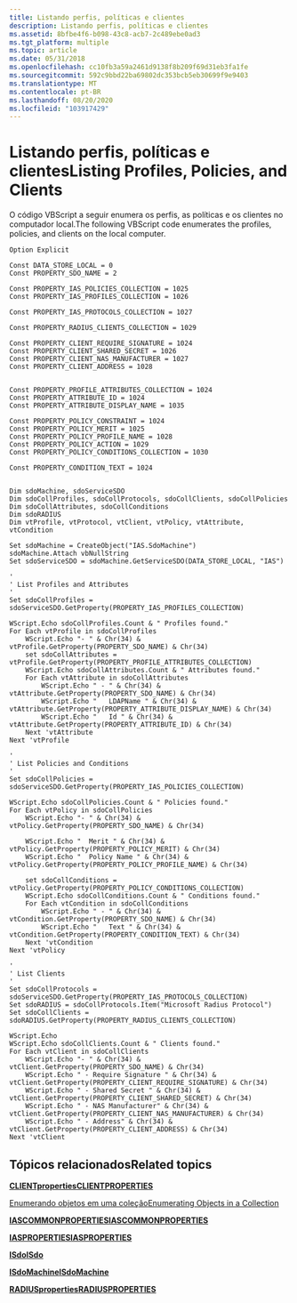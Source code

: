 ```yaml
---
title: Listando perfis, políticas e clientes
description: Listando perfis, políticas e clientes
ms.assetid: 8bfbe4f6-b098-43c8-acb7-2c489ebe0ad3
ms.tgt_platform: multiple
ms.topic: article
ms.date: 05/31/2018
ms.openlocfilehash: cc10fb3a59a2461d9138f8b209f69d31eb3fa1fe
ms.sourcegitcommit: 592c9bbd22ba69802dc353bcb5eb30699f9e9403
ms.translationtype: MT
ms.contentlocale: pt-BR
ms.lasthandoff: 08/20/2020
ms.locfileid: "103917429"
---
```

# <a name="listing-profiles-policies-and-clients"></a><span data-ttu-id="28db6-103">Listando perfis, políticas e clientes</span><span class="sxs-lookup"><span data-stu-id="28db6-103">Listing Profiles, Policies, and Clients</span></span>

<span data-ttu-id="28db6-104">O código VBScript a seguir enumera os perfis, as políticas e os clientes no computador local.</span><span class="sxs-lookup"><span data-stu-id="28db6-104">The following VBScript code enumerates the profiles, policies, and clients on the local computer.</span></span>


```VB
Option Explicit

Const DATA_STORE_LOCAL = 0
Const PROPERTY_SDO_NAME = 2

Const PROPERTY_IAS_POLICIES_COLLECTION = 1025
Const PROPERTY_IAS_PROFILES_COLLECTION = 1026

Const PROPERTY_IAS_PROTOCOLS_COLLECTION = 1027

Const PROPERTY_RADIUS_CLIENTS_COLLECTION = 1029

Const PROPERTY_CLIENT_REQUIRE_SIGNATURE = 1024 
Const PROPERTY_CLIENT_SHARED_SECRET = 1026 
Const PROPERTY_CLIENT_NAS_MANUFACTURER = 1027 
Const PROPERTY_CLIENT_ADDRESS = 1028 


Const PROPERTY_PROFILE_ATTRIBUTES_COLLECTION = 1024
Const PROPERTY_ATTRIBUTE_ID = 1024
Const PROPERTY_ATTRIBUTE_DISPLAY_NAME = 1035

Const PROPERTY_POLICY_CONSTRAINT = 1024
Const PROPERTY_POLICY_MERIT = 1025 
Const PROPERTY_POLICY_PROFILE_NAME = 1028 
Const PROPERTY_POLICY_ACTION = 1029
Const PROPERTY_POLICY_CONDITIONS_COLLECTION = 1030

Const PROPERTY_CONDITION_TEXT = 1024


Dim sdoMachine, sdoServiceSDO
Dim sdoCollProfiles, sdoCollProtocols, sdoCollClients, sdoCollPolicies
Dim sdoCollAttributes, sdoCollConditions
Dim sdoRADIUS
Dim vtProfile, vtProtocol, vtClient, vtPolicy, vtAttribute, vtCondition

Set sdoMachine = CreateObject("IAS.SdoMachine")
sdoMachine.Attach vbNullString
Set sdoServiceSDO = sdoMachine.GetServiceSDO(DATA_STORE_LOCAL, "IAS")

'
' List Profiles and Attributes
'
Set sdoCollProfiles = sdoServiceSDO.GetProperty(PROPERTY_IAS_PROFILES_COLLECTION)

WScript.Echo sdoCollProfiles.Count & " Profiles found."
For Each vtProfile in sdoCollProfiles
    WScript.Echo "- " & Chr(34) & vtProfile.GetProperty(PROPERTY_SDO_NAME) & Chr(34)
    set sdoCollAttributes = vtProfile.GetProperty(PROPERTY_PROFILE_ATTRIBUTES_COLLECTION)
    WScript.Echo sdoCollAttributes.Count & " Attributes found."
    For Each vtAttribute in sdoCollAttributes
        WScript.Echo " - " & Chr(34) & vtAttribute.GetProperty(PROPERTY_SDO_NAME) & Chr(34)
        WScript.Echo "   LDAPName " & Chr(34) & vtAttribute.GetProperty(PROPERTY_ATTRIBUTE_DISPLAY_NAME) & Chr(34)
        WScript.Echo "   Id " & Chr(34) & vtAttribute.GetProperty(PROPERTY_ATTRIBUTE_ID) & Chr(34)
    Next 'vtAttribute
Next 'vtProfile

'
' List Policies and Conditions
'
Set sdoCollPolicies = sdoServiceSDO.GetProperty(PROPERTY_IAS_POLICIES_COLLECTION)

WScript.Echo sdoCollPolicies.Count & " Policies found."
For Each vtPolicy in sdoCollPolicies
    WScript.Echo "- " & Chr(34) & vtPolicy.GetProperty(PROPERTY_SDO_NAME) & Chr(34)

    WScript.Echo "  Merit " & Chr(34) & vtPolicy.GetProperty(PROPERTY_POLICY_MERIT) & Chr(34)
    WScript.Echo "  Policy Name " & Chr(34) & vtPolicy.GetProperty(PROPERTY_POLICY_PROFILE_NAME) & Chr(34)

    set sdoCollConditions = vtPolicy.GetProperty(PROPERTY_POLICY_CONDITIONS_COLLECTION)
    WScript.Echo sdoCollConditions.Count & " Conditions found."
    For Each vtCondition in sdoCollConditions
        WScript.Echo " - " & Chr(34) & vtCondition.GetProperty(PROPERTY_SDO_NAME) & Chr(34)
        WScript.Echo "   Text " & Chr(34) & vtCondition.GetProperty(PROPERTY_CONDITION_TEXT) & Chr(34)
    Next 'vtCondition
Next 'vtPolicy 

'
' List Clients
'
Set sdoCollProtocols = sdoServiceSDO.GetProperty(PROPERTY_IAS_PROTOCOLS_COLLECTION)
Set sdoRADIUS = sdoCollProtocols.Item("Microsoft Radius Protocol")
Set sdoCollClients = sdoRADIUS.GetProperty(PROPERTY_RADIUS_CLIENTS_COLLECTION)

WScript.Echo 
WScript.Echo sdoCollClients.Count & " Clients found."
For Each vtClient in sdoCollClients
    WScript.Echo "- " & Chr(34) & vtClient.GetProperty(PROPERTY_SDO_NAME) & Chr(34)
    WScript.Echo " - Require Signature " & Chr(34) & vtClient.GetProperty(PROPERTY_CLIENT_REQUIRE_SIGNATURE) & Chr(34)
    WScript.Echo " - Shared Secret " & Chr(34) & vtClient.GetProperty(PROPERTY_CLIENT_SHARED_SECRET) & Chr(34)
    WScript.Echo " - NAS Manufacturer" & Chr(34) & vtClient.GetProperty(PROPERTY_CLIENT_NAS_MANUFACTURER) & Chr(34)
    WScript.Echo " - Address" & Chr(34) & vtClient.GetProperty(PROPERTY_CLIENT_ADDRESS) & Chr(34)
Next 'vtClient
```



## <a name="related-topics"></a><span data-ttu-id="28db6-105">Tópicos relacionados</span><span class="sxs-lookup"><span data-stu-id="28db6-105">Related topics</span></span>

<dl> <dt>

[<span data-ttu-id="28db6-106">**CLIENTproperties**</span><span class="sxs-lookup"><span data-stu-id="28db6-106">**CLIENTPROPERTIES**</span></span>](/windows/desktop/api/sdoias/ne-sdoias-clientproperties)
</dt> <dt>

[<span data-ttu-id="28db6-107">Enumerando objetos em uma coleção</span><span class="sxs-lookup"><span data-stu-id="28db6-107">Enumerating Objects in a Collection</span></span>](/windows/desktop/Nps/sdo-enumerating-objects-in-a-collection)
</dt> <dt>

[<span data-ttu-id="28db6-108">**IASCOMMONPROPERTIES**</span><span class="sxs-lookup"><span data-stu-id="28db6-108">**IASCOMMONPROPERTIES**</span></span>](/windows/desktop/api/sdoias/ne-sdoias-iascommonproperties)
</dt> <dt>

[<span data-ttu-id="28db6-109">**IASPROPERTIES**</span><span class="sxs-lookup"><span data-stu-id="28db6-109">**IASPROPERTIES**</span></span>](/windows/desktop/api/sdoias/ne-sdoias-iasproperties)
</dt> <dt>

[<span data-ttu-id="28db6-110">**ISdo**</span><span class="sxs-lookup"><span data-stu-id="28db6-110">**ISdo**</span></span>](/windows/desktop/api/sdoias/nn-sdoias-isdo)
</dt> <dt>

[<span data-ttu-id="28db6-111">**ISdoMachine**</span><span class="sxs-lookup"><span data-stu-id="28db6-111">**ISdoMachine**</span></span>](/windows/desktop/api/sdoias/nn-sdoias-isdomachine)
</dt> <dt>

[<span data-ttu-id="28db6-112">**RADIUSproperties**</span><span class="sxs-lookup"><span data-stu-id="28db6-112">**RADIUSPROPERTIES**</span></span>](/windows/desktop/api/sdoias/ne-sdoias-radiusproperties)
</dt> </dl>

 

 